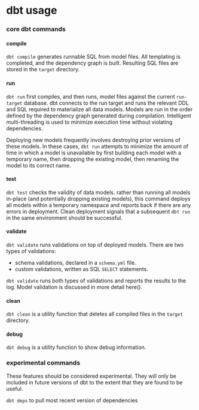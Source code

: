 # dbt usage #

### core dbt commands ###

#### compile ####

`dbt compile` generates runnable SQL from model files. All templating is completed, and the dependency graph is built. Resulting SQL files are stored in the `target` directory.

#### run ####

`dbt run` first compiles, and then runs, model files against the current `run-target` database. dbt connects to the run target and runs the relevant DDL and SQL required to materialize all data models. Models are run in the order defined by the dependency graph generated during compilation. Intelligent multi-threading is used to minimize execution time without violating dependencies.

Deploying new models frequently involves destroying prior versions of these models. In these cases, `dbt run` attempts to minimize the amount of time in which a model is unavailable by first building each model with a temporary name, then dropping the existing model, then renaming the model to its correct name.

#### test ####

`dbt test` checks the validity of data models. rather than running all models in-place (and potentially dropping existing models), this command deploys all models within a temporary namespace and reports back if there are any errors in deployment. Clean deployment signals that a subsequent `dbt run` in the same environment should be successful.

#### validate ####

`dbt validate` runs validations on top of deployed models. There are two types of validations:
- schema validations, declared in a `schema.yml` file.
- custom validations, written as SQL `SELECT` statements.

`dbt validate` runs both types of validations and reports the results to the log. Model validation is discussed in more detail here().

#### clean ####

`dbt clean` is a utility function that deletes all compiled files in the `target` directory.

#### debug ####

`dbt debug` is a utility function to show debug information.

### experimental commands ###
These features should be considered experimental. They will only be included in future versions of dbt to the extent that they are found to be useful.

`dbt deps` to pull most recent version of dependencies
